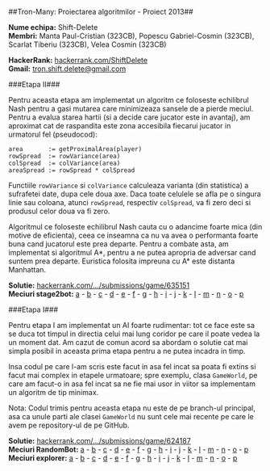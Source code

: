 ##Tron-Many: Proiectarea algoritmilor - Proiect 2013##

**Nume echipa:** Shift-Delete  
**Membri:** Manta Paul-Cristian (323CB), Popescu Gabriel-Cosmin (323CB),
Scarlat Tiberiu (323CB), Velea Cosmin (323CB) 

**HackerRank:** [hackerrank.com/ShiftDelete][1]  
**Gmail:** tron.shift.delete@gmail.com

###Etapa II###

Pentru aceasta etapa am implementat un algoritm ce foloseste echilibrul 
Nash pentru a gasi mutarea care minimizeaza sansele de a pierde meciul. 
Pentru a evalua starea hartii (si a decide care jucator este in avantaj), 
am aproximat cat de raspandita este zona accesibila fiecarui jucator 
in urmatorul fel (pseudocod):

    area       := getProximalArea(player) 
    rowSpread  := rowVariance(area)
    colSpread  := colVariance(area)
    areaSpread := rowSpread * colSpread  

Functiile `rowVariance` si `colVariance` calculeaza  varianta (din 
statistica) a sufrafetei date, dupa cele doua axe. Daca  toate celulele 
se afla pe o singura linie sau coloana, atunci `rowSpread`, respectiv 
`colSpread`, va fi zero deci si produsul celor doua va fi zero.

Algoritmul ce foloseste echilibrul Nash cauta cu o adancime foarte mica 
(din motive de eficienta), ceea ce inseamna ca nu va avea o performanta 
foarte buna cand jucatorul este prea departe. Pentru a combate asta, am 
implementat si algoritmul A\*, pentru a ne putea apropria de adversar 
cand suntem prea departe. Euristica folosita impreuna cu A\* este 
distanta Manhattan.

**Solutie:** [hackerrank.com/.../submissions/game/635151][35]  
**Meciuri stage2bot:** [a][36] - [b][37] - [c][38] - [d][39] - [e][40] - 
[f][41] - [g][42] - [h][43] - [i][44] - [j][45] - [k][46] - [l][47] - 
[m][48] - [n][49] - [o][50] - [p][51]  


###Etapa I###

Pentru etapa I am implementat un AI foarte rudimentar: tot ce face este 
sa se duca tot timpul in directia celui mai lung coridor pe care il poate 
vedea la un moment dat. Am cazut de comun acord sa abordam o solutie cat 
mai simpla posibil in aceasta prima etapa pentru a ne putea incadra in 
timp.

Insa codul pe care l-am scris este facut in asa fel incat sa poata fi 
extins si facut mai complex in etapele urmatoare; spre exemplu, clasa 
`GameWorld`, pe care am facut-o in asa fel incat sa ne fie mai usor in 
viitor sa implementam un algoritm de tip minimax.

Nota: Codul trimis pentru aceasta etapa nu este de pe branch-ul 
principal, asa ca unule parti ale clasei `GameWorld` nu sunt cele mai 
recente pe care le avem pe repository-ul de pe GitHub.

**Solutie:** [hackerrank.com/.../submissions/game/624187][2]  
**Meciuri RandomBot:** [a][3] - [b][4] - [c][5] - [d][6] - [e][7] - 
[f][8] - [g][9] - [h][10] - [i][11] - [j][12] - [k][13] - [l][14] - 
[m][15] - [n][16] - [o][17] - [p][18]  
**Meciuri explorer:** [a][19] - [b][20] - [c][21] - [d][22] - [e][23] - 
[f][24] - [g][25] - [h][26] - [i][27] - [j][28] - [k][29] - [l][30] - 
[m][31] - [n][32] - [o][33] - [p][34] 

 [1]: https://www.hackerrank.com/ShiftDelete
 [2]: https://www.hackerrank.com/contests/bucharest-tron/submissions/game/624187
 [3]: https://www.hackerrank.com/showgame/2134081
 [4]: https://www.hackerrank.com/showgame/2134056
 [5]: https://www.hackerrank.com/showgame/2134061
 [6]: https://www.hackerrank.com/showgame/2134068
 [7]: https://www.hackerrank.com/showgame/2134058
 [8]: https://www.hackerrank.com/showgame/2134068
 [9]: https://www.hackerrank.com/showgame/2134063
 [10]: https://www.hackerrank.com/showgame/2134064
 [11]: https://www.hackerrank.com/showgame/2134071
 [12]: https://www.hackerrank.com/showgame/2134072
 [13]: https://www.hackerrank.com/showgame/2134075
 [14]: https://www.hackerrank.com/showgame/2134077
 [15]: https://www.hackerrank.com/showgame/2134080
 [16]: https://www.hackerrank.com/showgame/2134084
 [17]: https://www.hackerrank.com/showgame/2134086
 [18]: https://www.hackerrank.com/showgame/2134087
 [19]: https://www.hackerrank.com/showgame/2134107
 [20]: https://www.hackerrank.com/showgame/2134107
 [21]: https://www.hackerrank.com/showgame/2134111
 [22]: https://www.hackerrank.com/showgame/2134113
 [23]: https://www.hackerrank.com/showgame/2134115
 [24]: https://www.hackerrank.com/showgame/2134117
 [25]: https://www.hackerrank.com/showgame/2134119
 [26]: https://www.hackerrank.com/showgame/2134127
 [27]: https://www.hackerrank.com/showgame/2134129
 [28]: https://www.hackerrank.com/showgame/2134131
 [29]: https://www.hackerrank.com/showgame/2134133
 [30]: https://www.hackerrank.com/showgame/2134135
 [31]: https://www.hackerrank.com/showgame/2134138
 [32]: https://www.hackerrank.com/showgame/2134140
 [33]: https://www.hackerrank.com/showgame/2134143
 [34]: https://www.hackerrank.com/showgame/2134145
 [35]: https://www.hackerrank.com/contests/bucharest-tron/submissions/game/635151
 [36]: https://www.hackerrank.com/showgame/2301194
 [37]: https://www.hackerrank.com/showgame/2301195
 [38]: https://www.hackerrank.com/showgame/2301196
 [39]: https://www.hackerrank.com/showgame/2301197
 [40]: https://www.hackerrank.com/showgame/2301198
 [41]: https://www.hackerrank.com/showgame/2301199
 [42]: https://www.hackerrank.com/showgame/2301200
 [43]: https://www.hackerrank.com/showgame/2301201
 [44]: https://www.hackerrank.com/showgame/2301202
 [45]: https://www.hackerrank.com/showgame/2301203
 [46]: https://www.hackerrank.com/showgame/2301204
 [47]: https://www.hackerrank.com/showgame/2301205
 [48]: https://www.hackerrank.com/showgame/2301206
 [49]: https://www.hackerrank.com/showgame/2301207
 [50]: https://www.hackerrank.com/showgame/2301208
 [51]: https://www.hackerrank.com/showgame/2301209
